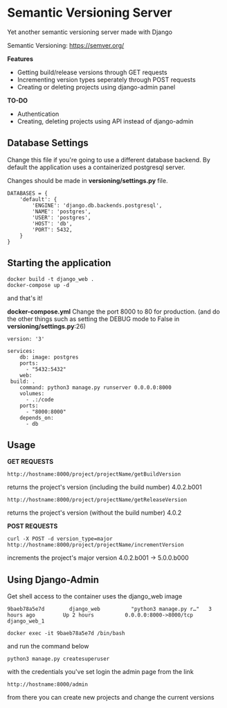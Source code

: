 # Semantic Versioning Server

Yet another semantic versioning server made with Django

Semantic Versioning: https://semver.org/

**Features**

 - Getting build/release versions through GET requests
 - Incrementing version types seperately through POST requests
 - Creating or deleting projects using django-admin panel

**TO-DO**
 - Authentication
 - Creating, deleting projects using API instead of django-admin

## Database Settings

Change this file if you're going to use a different database backend.
By default the application uses a containerized postgresql server.

Changes should be made in **versioning/settings.py** file.

    DATABASES = {
        'default': {
            'ENGINE': 'django.db.backends.postgresql',
            'NAME': 'postgres',
            'USER': 'postgres',
            'HOST': 'db',
            'PORT': 5432,
        }
    }

## Starting the application

    docker build -t django_web .
    docker-compose up -d

and that's it!

**docker-compose.yml**
Change the port 8000 to 80 for production. (and do the other things such as setting the DEBUG mode to False in **versioning/settings.py**:26)

    version: '3'

    services:
		db: image: postgres
        ports:
	      - "5432:5432"
	    web:
     build: .
        command: python3 manage.py runserver 0.0.0.0:8000
        volumes:
	      - .:/code
        ports:
	      - "8000:8000"
	    depends_on:
	      - db

## Usage

**GET REQUESTS**

    http://hostname:8000/project/projectName/getBuildVersion

returns the project's version (including the build number)
4.0.2.b001

    http://hostname:8000/project/projectName/getReleaseVersion
returns the project's version (without the build number)
4.0.2

**POST REQUESTS**

    curl -X POST -d version_type=major http://hostname:8000/project/projectName/incrementVersion
increments the project's major version
4.0.2.b001 -> 5.0.0.b000

## Using Django-Admin
Get shell access to the container uses the django_web image

    9baeb78a5e7d        django_web          "python3 manage.py r…"   3 hours ago         Up 2 hours          0.0.0.0:8000->8000/tcp   django_web_1

    docker exec -it 9baeb78a5e7d /bin/bash

and run the command below

    python3 manage.py createsuperuser

with the credentials you've set login the admin page from the link

    http://hostname:8000/admin
from there you can create new projects and change the current versions


